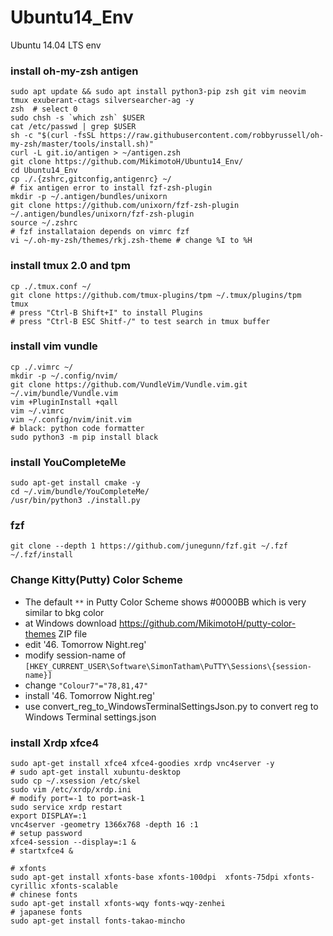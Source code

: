 # Ubuntu14_Env
Ubuntu 14.04 LTS env

### install oh-my-zsh antigen
```
sudo apt update && sudo apt install python3-pip zsh git vim neovim tmux exuberant-ctags silversearcher-ag -y
zsh  # select 0
sudo chsh -s `which zsh` $USER
cat /etc/passwd | grep $USER
sh -c "$(curl -fsSL https://raw.githubusercontent.com/robbyrussell/oh-my-zsh/master/tools/install.sh)"
curl -L git.io/antigen > ~/antigen.zsh
git clone https://github.com/MikimotoH/Ubuntu14_Env/
cd Ubuntu14_Env
cp ./.{zshrc,gitconfig,antigenrc} ~/
# fix antigen error to install fzf-zsh-plugin
mkdir -p ~/.antigen/bundles/unixorn
git clone https://github.com/unixorn/fzf-zsh-plugin ~/.antigen/bundles/unixorn/fzf-zsh-plugin
source ~/.zshrc
# fzf installataion depends on vimrc fzf  
vi ~/.oh-my-zsh/themes/rkj.zsh-theme # change %I to %H
```

### install tmux 2.0 and tpm
```
cp ./.tmux.conf ~/
git clone https://github.com/tmux-plugins/tpm ~/.tmux/plugins/tpm
tmux
# press "Ctrl-B Shift+I" to install Plugins
# press "Ctrl-B ESC Shitf-/" to test search in tmux buffer
```

### install vim vundle
```
cp ./.vimrc ~/
mkdir -p ~/.config/nvim/
git clone https://github.com/VundleVim/Vundle.vim.git ~/.vim/bundle/Vundle.vim
vim +PluginInstall +qall
vim ~/.vimrc
vim ~/.config/nvim/init.vim
# black: python code formatter
sudo python3 -m pip install black
```

### install YouCompleteMe
```
sudo apt-get install cmake -y
cd ~/.vim/bundle/YouCompleteMe/
/usr/bin/python3 ./install.py
```

### fzf
```
git clone --depth 1 https://github.com/junegunn/fzf.git ~/.fzf
~/.fzf/install

```

### Change Kitty(Putty) Color Scheme

- The default `**` in Putty Color Scheme shows #0000BB which is very similar to bkg color
- at Windows download https://github.com/MikimotoH/putty-color-themes ZIP file
- edit '46. Tomorrow Night.reg'
- modify session-name of `[HKEY_CURRENT_USER\Software\SimonTatham\PuTTY\Sessions\{session-name}]` 
- change `"Colour7"="78,81,47"`
- install '46. Tomorrow Night.reg'
- use convert_reg_to_WindowsTerminalSettingsJson.py to convert reg to Windows Terminal settings.json



### install Xrdp xfce4
```
sudo apt-get install xfce4 xfce4-goodies xrdp vnc4server -y
# sudo apt-get install xubuntu-desktop
sudo cp ~/.xsession /etc/skel
sudo vim /etc/xrdp/xrdp.ini
# modify port=-1 to port=ask-1
sudo service xrdp restart
export DISPLAY=:1
vnc4server -geometry 1366x768 -depth 16 :1
# setup password
xfce4-session --display=:1 &
# startxfce4 &

# xfonts
sudo apt-get install xfonts-base xfonts-100dpi  xfonts-75dpi xfonts-cyrillic xfonts-scalable 
# chinese fonts
sudo apt-get install xfonts-wqy fonts-wqy-zenhei
# japanese fonts
sudo apt-get install fonts-takao-mincho
```

